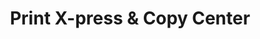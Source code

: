 ---
title: "Print X-press & Copy Center"
url: /pasadena/print-x-press-and-copy-center/
shop: copyshop
---